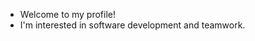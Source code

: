 - Welcome to my profile!
- I'm interested in software development and teamwork. 

<!---
msabur/msabur is a ✨ special ✨ repository because its `README.md` (this file) appears on your GitHub profile.
You can click the Preview link to take a look at your changes.
--->
